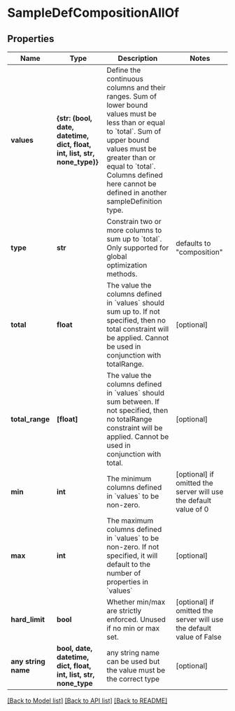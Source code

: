 # SampleDefCompositionAllOf


## Properties
Name | Type | Description | Notes
------------ | ------------- | ------------- | -------------
**values** | **{str: (bool, date, datetime, dict, float, int, list, str, none_type)}** | Define the continuous columns and their ranges. Sum of lower bound values must be less than or equal to &#x60;total&#x60;. Sum of upper bound values must be greater than or equal to &#x60;total&#x60;. Columns defined here cannot be defined in another sampleDefinition type.  | 
**type** | **str** | Constrain two or more columns to sum up to &#x60;total&#x60;. Only supported for global optimization methods.  | defaults to "composition"
**total** | **float** | The value the columns defined in &#x60;values&#x60; should sum up to. If not specified, then no total constraint will be applied. Cannot be used in conjunction with totalRange. | [optional] 
**total_range** | **[float]** | The value the columns defined in &#x60;values&#x60; should sum between. If not specified, then no totalRange constraint will be applied. Cannot be used in conjunction with total. | [optional] 
**min** | **int** | The minimum columns defined in &#x60;values&#x60; to be non-zero. | [optional]  if omitted the server will use the default value of 0
**max** | **int** | The maximum columns defined in &#x60;values&#x60; to be non-zero. If not specified, it will default to the number of properties in &#x60;values&#x60; | [optional] 
**hard_limit** | **bool** | Whether min/max are strictly enforced. Unused if no min or max set.  | [optional]  if omitted the server will use the default value of False
**any string name** | **bool, date, datetime, dict, float, int, list, str, none_type** | any string name can be used but the value must be the correct type | [optional]

[[Back to Model list]](../README.md#documentation-for-models) [[Back to API list]](../README.md#documentation-for-api-endpoints) [[Back to README]](../README.md)


